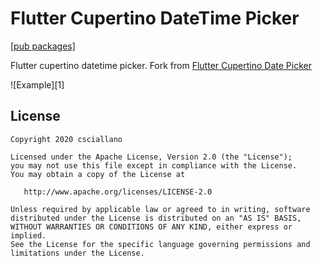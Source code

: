 # Flutter Cupertino DateTime Picker

[[pub packages]](https://pub.dev/packages/flutter_cupertino_datetime_picker)

Flutter cupertino datetime picker.
Fork from [Flutter Cupertino Date Picker](https://github.com/ykrank/flutter_cupertino_datetime_picker)

![Example][1]

## License

```
Copyright 2020 csciallano

Licensed under the Apache License, Version 2.0 (the "License");
you may not use this file except in compliance with the License.
You may obtain a copy of the License at

   http://www.apache.org/licenses/LICENSE-2.0

Unless required by applicable law or agreed to in writing, software
distributed under the License is distributed on an "AS IS" BASIS,
WITHOUT WARRANTIES OR CONDITIONS OF ANY KIND, either express or implied.
See the License for the specific language governing permissions and
limitations under the License.
```

